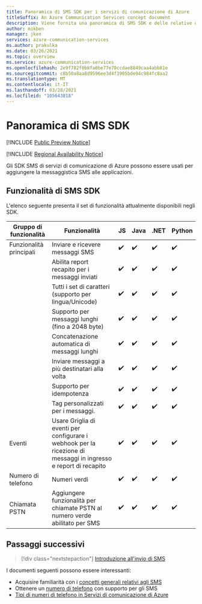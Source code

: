 ```yaml
---
title: Panoramica di SMS SDK per i servizi di comunicazione di Azure
titleSuffix: An Azure Communication Services concept document
description: Viene fornita una panoramica di SMS SDK e delle relative offerte.
author: mikben
manager: jken
services: azure-communication-services
ms.author: prakulka
ms.date: 03/26/2021
ms.topic: overview
ms.service: azure-communication-services
ms.openlocfilehash: 2e9f782f0b8fa0be77e70ccdae8849caa4abb81e
ms.sourcegitcommit: c8b50a8aa8d9596ee3d4f3905bde94c984fc8aa2
ms.translationtype: MT
ms.contentlocale: it-IT
ms.lasthandoff: 03/28/2021
ms.locfileid: "105643818"
---
```

# <a name="sms-sdk-overview"></a>Panoramica di SMS SDK

[!INCLUDE [Public Preview Notice](../../includes/public-preview-include.md)]

[!INCLUDE [Regional Availability Notice](../../includes/regional-availability-include.md)]

Gli SDK SMS di servizi di comunicazione di Azure possono essere usati per aggiungere la messaggistica SMS alle applicazioni.

## <a name="sms-sdk-capabilities"></a>Funzionalità di SMS SDK

L'elenco seguente presenta il set di funzionalità attualmente disponibili negli SDK.

| Gruppo di funzionalità | Funzionalità                                                                            | JS  | Java | .NET | Python |
| ----------------- | ------------------------------------------------------------------------------------- | --- | ---- | ---- | ------ |
| Funzionalità principali | Inviare e ricevere messaggi SMS                                                         | ✔️   | ✔️    | ✔️    | ✔️      |
|                   | Abilita report recapito per i messaggi inviati                                             | ✔️   | ✔️    | ✔️    | ✔️      |
|                   | Tutti i set di caratteri (supporto per lingua/Unicode)                                         | ✔️   | ✔️    | ✔️    | ✔️      |
|                   | Supporto per messaggi lunghi (fino a 2048 byte)                                          | ✔️   | ✔️    | ✔️    | ✔️      |
|                   | Concatenazione automatica di messaggi lunghi                                                   | ✔️   | ✔️    | ✔️    | ✔️      |
|                   | Inviare messaggi a più destinatari alla volta                                        | ✔️   | ✔️    | ✔️    | ✔️      |
|                   | Supporto per idempotenza                                                               | ✔️   | ✔️    | ✔️    | ✔️      |
|                   | Tag personalizzati per i messaggi.                                                             | ✔️   | ✔️    | ✔️    | ✔️      |
| Eventi            | Usare Griglia di eventi per configurare i webhook per la ricezione di messaggi in ingresso e report di recapito | ✔️   | ✔️    | ✔️    | ✔️      |
| Numero di telefono      | Numeri verdi                                                                     | ✔️   | ✔️    | ✔️    | ✔️      |
| Chiamata PSTN      | Aggiungere funzionalità per chiamate PSTN al numero verde abilitato per SMS                    | ✔️   | ✔️    | ✔️    | ✔️      |

## <a name="next-steps"></a>Passaggi successivi

> [!div class="nextstepaction"]
> [Introduzione all'invio di SMS](../../quickstarts/telephony-sms/send.md)

I documenti seguenti possono essere interessanti:

- Acquisire familiarità con i [concetti generali relativi agli SMS](../telephony-sms/concepts.md)
- Ottenere un [numero di telefono](../../quickstarts/telephony-sms/get-phone-number.md) con supporto per gli SMS
- [Tipi di numeri di telefono in Servizi di comunicazione di Azure](../telephony-sms/plan-solution.md)
